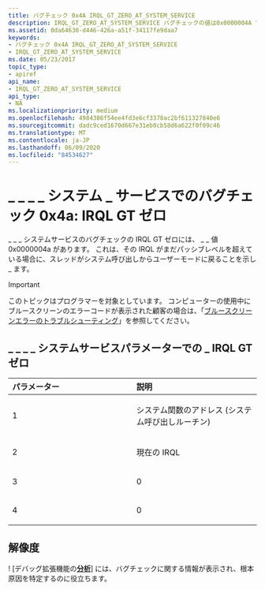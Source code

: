 ```yaml
---
title: バグチェック 0x4A IRQL_GT_ZERO_AT_SYSTEM_SERVICE
description: IRQL_GT_ZERO_AT_SYSTEM_SERVICE バグチェックの値は0x0000004A です。 これは、スレッドが、その IRQL がまだ PASSIVE_LEVEL 上にあるときに、システム呼び出しからユーザーモードに戻ることを示します。
ms.assetid: 0da64630-d446-426a-a51f-34117fe9daa7
keywords:
- バグチェック 0x4A IRQL_GT_ZERO_AT_SYSTEM_SERVICE
- IRQL_GT_ZERO_AT_SYSTEM_SERVICE
ms.date: 05/23/2017
topic_type:
- apiref
api_name:
- IRQL_GT_ZERO_AT_SYSTEM_SERVICE
api_type:
- NA
ms.localizationpriority: medium
ms.openlocfilehash: 4984386f54ee4fd3e6cf3378ac2bf611327840e6
ms.sourcegitcommit: dadc9ced1670d667e31eb0cb58d6a622f0f09c46
ms.translationtype: MT
ms.contentlocale: ja-JP
ms.lasthandoff: 06/09/2020
ms.locfileid: "84534627"
---
```

# <a name="bug-check-0x4a-irql_gt_zero_at_system_service"></a>\_ \_ \_ \_ システム \_ サービスでのバグチェック 0x4a: IRQL GT ゼロ


\_ \_ \_ システムサービスのバグチェックの IRQL GT ゼロには、 \_ \_ 値0x0000004a があります。 これは、その IRQL がまだパッシブレベルを超えている場合に、スレッドがシステム呼び出しからユーザーモードに戻ることを示し \_ ます。

> [!IMPORTANT]
> このトピックはプログラマーを対象としています。 コンピューターの使用中にブルースクリーンのエラーコードが表示された顧客の場合は、「[ブルースクリーンエラーのトラブルシューティング](https://www.windows.com/stopcode)」を参照してください。


## <a name="irql_gt_zero_at_system_service-parameters"></a>\_ \_ \_ \_ システムサービスパラメーターでの \_ IRQL GT ゼロ


<table>
<colgroup>
<col width="50%" />
<col width="50%" />
</colgroup>
<thead>
<tr class="header">
<th align="left">パラメーター</th>
<th align="left">説明</th>
</tr>
</thead>
<tbody>
<tr class="odd">
<td align="left"><p>1</p></td>
<td align="left"><p>システム関数のアドレス (システム呼び出しルーチン)</p></td>
</tr>
<tr class="even">
<td align="left"><p>2</p></td>
<td align="left"><p>現在の IRQL</p></td>
</tr>
<tr class="odd">
<td align="left"><p>3</p></td>
<td align="left"><p>0</p></td>
</tr>
<tr class="even">
<td align="left"><p>4</p></td>
<td align="left"><p>0</p></td>
</tr>
</tbody>
</table>


## <a name="resolution"></a>解像度 
! [デバッグ拡張機能の[**分析**](-analyze.md)] には、バグチェックに関する情報が表示され、根本原因を特定するのに役立ちます。
 

 




